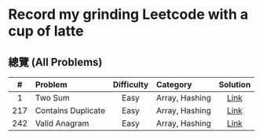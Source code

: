 # Record my grinding Leetcode with a cup of latte

## 總覽 (All Problems)

| # | Problem | Difficulty | Category | Solution |
|:---:|:---|:---:|:---|:---:|
| 1 | Two Sum | Easy | Array, Hashing | [Link](./problems/0001-two-sum/) |
| 217 | Contains Duplicate | Easy | Array, Hashing | [Link](./problems/0217-contains-duplicate) |
| 242 | Valid Anagram | Easy | Array, Hashing | [Link](./problems/0242-valid-anagram) |
